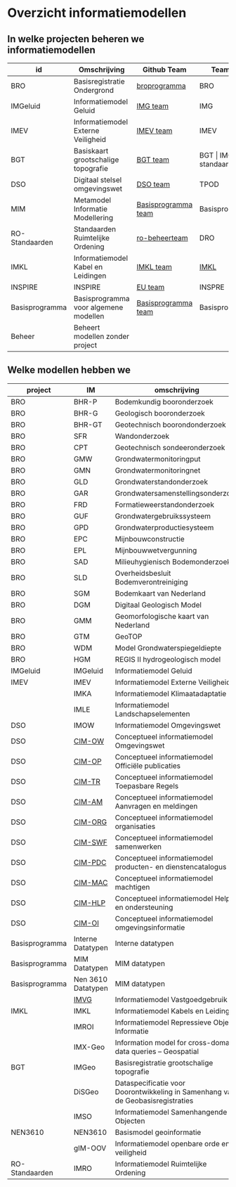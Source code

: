 # Overzicht informatiemodellen

## In welke projecten beheren we informatiemodellen

| id             | Omschrijving                          | Github Team                                                                       | Teams Team                                                                                                                                                                                                           |
| -------------- | ------------------------------------- | --------------------------------------------------------------------------------- | -------------------------------------------------------------------------------------------------------------------------------------------------------------------------------------------------------------------- |
| BRO            | Basisregistratie Ondergrond           | [broprogramma](https://github.com/broprogramma)                                   | BRO                                                                                                                                                                                                                  |
| IMGeluid       | Informatiemodel Geluid                | [IMG team](https://github.com/orgs/Geonovum/teams/img-team)                       | IMG                                                                                                                                                                                                                  |
| IMEV           | Informatiemodel Externe Veiligheid    | [IMEV team](https://github.com/orgs/Geonovum/teams/imev-team)                     | IMEV                                                                                                                                                                                                                 |
| BGT            | Basiskaart grootschalige topografie   | [BGT team](https://github.com/orgs/Geonovum/teams/bgt-team)                       | BGT \| IMGeo standaarden                                                                                                                                                                                             |
| DSO            | Digitaal stelsel omgevingswet         | [DSO team](https://github.com/orgs/Geonovum/teams/dso-team)                       | TPOD                                                                                                                                                                                                                 |
| MIM            | Metamodel Informatie Modellering      | [Basisprogramma team](https://github.com/orgs/Geonovum/teams/basisprogramma-team) | Basisprogrogramma                                                                                                                                                                                                    |
| RO-Standaarden | Standaarden Ruimtelijke Ordening      | [ro-beheerteam](https://github.com/orgs/Geonovum/teams/ro-beheerteam)             | DRO                                                                                                                                                                                                                  |
| IMKL           | Informatiemodel Kabel en Leidingen    | [IMKL team](https://github.com/orgs/Geonovum/teams/imkl-team)                     | [IMKL](https://teams.microsoft.com/l/team/19%3AiaoESCSHIsbq7yvi2SoqfB8DudsAeKpllqKKBucX_7o1%40thread.tacv2/conversations?groupId=27529a47-2e96-4cfd-b4e7-a6e7a5a341d3&tenantId=e5823331-ca32-4bae-a7f8-1e630643bf6c) |
| INSPIRE        | INSPIRE                               | [EU team](https://github.com/orgs/Geonovum/teams/eu-team)                         | INSPRE                                                                                                                                                                                                               |
| Basisprogramma | Basisprogramma voor algemene modellen | [Basisprogramma team](https://github.com/orgs/Geonovum/teams/basisprogramma-team) | Basisprogramma                                                                                                                                                                                                       |
| Beheer         | Beheert modellen zonder project       |                                                                                   |                                                                                                                                                                                                                      |

## Welke modellen hebben we

| project        | IM                                                        | omschrijving                                                                    | versie | MIM   | NEN3610      | URL |
| -------------- | --------------------------------------------------------- | ------------------------------------------------------------------------------- | ------ | ----- | ------------ | --- |
| BRO            | BHR-P                                                     | Bodemkundig booronderzoek                                                       | 2.1    | 1.0   | NEN3610:2016 |     |
| BRO            | BHR-G                                                     | Geologisch booronderzoek                                                        | 3.1    | 1.1   | NEN3610:2016 |     |
| BRO            | BHR-GT                                                    | Geotechnisch boorondonderzoek                                                   | 2.2    | 1.1   | NEN3610:2016 |     |
| BRO            | SFR                                                       | Wandonderzoek                                                                   | 2.1    | 1.1   | NEN3610:2016 |     |
| BRO            | CPT                                                       | Geotechnisch sondeeronderzoek                                                   | 1.1    | 1.0   | NEN3610:2016 |     |
| BRO            | GMW                                                       | Grondwatermonitoringput                                                         | 1.0    | 1.1.1 | NEN3610:2022 |     |
| BRO            | GMN                                                       | Grondwatermonitoringnet                                                         | 1.0    | 1.0   | NEN3610:2016 |     |
| BRO            | GLD                                                       | Grondwaterstandonderzoek                                                        | 1.1    | 1.1   | NEN3610:2016 |     |
| BRO            | GAR                                                       | Grondwatersamenstellingsonderzoek                                               | 1.1    | 1.1   | NEN3610:2016 |     |
| BRO            | FRD                                                       | Formatieweerstandonderzoek                                                      | 1.0    | 1.0   | NEN3610:2016 |     |
| BRO            | GUF                                                       | Grondwatergebruikssysteem                                                       | 1.0    | 1.1   | NEN3610:2016 |     |
| BRO            | GPD                                                       | Grondwaterproductiesysteem                                                      | 1.0    | 1.1   | NEN3610:2016 |     |
| BRO            | EPC                                                       | Mijnbouwconstructie                                                             | 1.0    | 1.1   | NEN3610:2016 |     |
| BRO            | EPL                                                       | Mijnbouwwetvergunning                                                           | 2.0    | 1.1   | NEN3610:2016 |     |
| BRO            | SAD                                                       | Milieuhygienisch Bodemonderzoek                                                 | 1.1    | 1.1.1 | NEN3610:2022 |     |
| BRO            | SLD                                                       | Overheidsbesluit Bodemverontreiniging                                           | 1.0    | 1.1.1 | NEN3610:2022 |     |
| BRO            | SGM                                                       | Bodemkaart van Nederland                                                        | 1.2    | 1.0   | NEN3610:2016 |     |
| BRO            | DGM                                                       | Digitaal Geologisch Model                                                       | 1.0    |       | NEN3610:2016 |     |
| BRO            | GMM                                                       | Geomorfologische kaart van Nederland                                            | 1.1    | 1.0   | NEN3610:2016 |     |
| BRO            | GTM                                                       | GeoTOP                                                                          | 1.0    |       | NEN3610:2016 |     |
| BRO            | WDM                                                       | Model Grondwaterspiegeldiepte                                                   | 1.1    | 1.0   | NEN3610:2016 |     |
| BRO            | HGM                                                       | REGIS II hydrogeologisch model                                                  | 1.1    |       | NEN3610:2016 |     |
| IMGeluid       | IMGeluid                                                  | Informatiemodel Geluid                                                          | 3.1    | 1.1   | NEN3610:2011 |     |
| IMEV           | IMEV                                                      | Informatiemodel Externe Veiligheid                                              | 2.0    | 1.1.1 | NEN3610:2011 |     |
|                | IMKA                                                      | Informatiemodel Klimaatadaptatie                                                |        |       |              |     |
|                | IMLE                                                      | Informatiemodel Landschapselementen                                             |        |       |              |     |
| DSO            | IMOW                                                      | Informatiemodel Omgevingswet                                                    | 3.1    | 1.2   |              |     |
| DSO            | [CIM-OW](https://docs.geostandaarden.nl/dso/dso-cim-ow)   | Conceptueel informatiemodel Omgevingswet                                        |        |       |              |     |
| DSO            | [CIM-OP](https://docs.geostandaarden.nl/dso/dso-cim-op)   | Conceptueel informatiemodel Officiële publicaties                               |        |       |              |     |
| DSO            | [CIM-TR]()                                                | Conceptueel informatiemodel Toepasbare Regels                                   |        |       |              |     |
| DSO            | [CIM-AM]()                                                | Conceptueel informatiemodel Aanvragen en meldingen                              |        |       |              |     |
| DSO            | [CIM-ORG]()                                               | Conceptueel informatiemodel organisaties                                        |        |       |              |     |
| DSO            | [CIM-SWF](https://docs.geostandaarden.nl/dso/dso-cim-swf) | Conceptueel informatiemodel samenwerken                                         |        |       |              |     |
| DSO            | [CIM-PDC]()                                               | Conceptueel informatiemodel producten- en dienstencatalogus                     |        |       |              |     |
| DSO            | [CIM-MAC]()                                               | Conceptueel informatiemodel machtigen                                           |        |       |              |     |
| DSO            | [CIM-HLP]()                                               | Conceptueel informatiemodel Help en ondersteuning                               |        |       |              |     |
| DSO            | [CIM-OI]()                                                | Conceptueel informatiemodel omgevingsinformatie                                 |        |       |              |     |
| Basisprogramma | Interne Datatypen                                         | Interne datatypen                                                               |        |       |              |     |
| Basisprogramma | MIM Datatypen                                             | MIM datatypen                                                                   |        |       |              |     |
| Basisprogramma | Nen 3610 Datatypen                                        | MIM datatypen                                                                   |        |       |              |     |
|                | [IMVG](https://docs.geostandaarden.nl/vg/imvg/)           | Informatiemodel Vastgoedgebruik                                                 |        |       |              |     |
| IMKL           | IMKL                                                      | Informatiemodel Kabels en Leidingen                                             |        |       |              |     |
|                | IMROI                                                     | Informatiemodel Repressieve Object Informatie                                   |        |       |              |     |
|                | IMX-Geo                                                   | Information model for cross-domain data queries – Geospatial                    |        |       |              |     |
| BGT            | IMGeo                                                     | Basisregistratie grootschalige topografie                                       | 2.2    |       | NEN3610:2011 |     |
|                | DiSGeo                                                    | Dataspecificatie voor Doorontwikkeling in Samenhang van de Geobasisregistraties |        |       |              |     |
|                | IMSO                                                      | Informatiemodel Samenhangende Objecten                                          |        |       |              |     |
| NEN3610        | NEN3610                                                   | Basismodel geoinformatie                                                        |        |       |              |     |
|                | gIM-OOV                                                   | Informatiemodel openbare orde en veiligheid                                     |        |       |              |     |
| RO-Standaarden | IMRO                                                      | Informatiemodel Ruimtelijke Ordening                                            |        |       |              |     |

